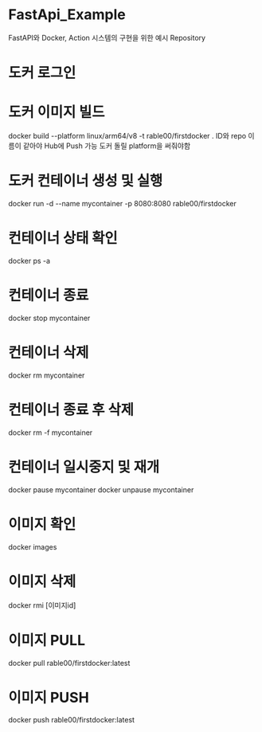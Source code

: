 # FastApi_Example
FastAPI와 Docker, Action 시스템의 구현을 위한 예시 Repository
# 도커 로그인


# 도커 이미지 빌드
docker build --platform linux/arm64/v8 -t rable00/firstdocker .
ID와 repo 이름이 같아야 Hub에 Push 가능
도커 돌릴 platform을 써줘야함

# 도커 컨테이너 생성 및 실행
docker run -d --name mycontainer -p 8080:8080 rable00/firstdocker

# 컨테이너 상태 확인
docker ps -a
# 컨테이너 종료
docker stop mycontainer
# 컨테이너 삭제
docker rm mycontainer
# 컨테이너 종료 후 삭제
docker rm -f mycontainer

# 컨테이너 일시중지 및 재개
docker pause mycontainer
docker unpause mycontainer


# 이미지 확인
docker images
# 이미지 삭제
docker rmi [이미지id]

# 이미지 PULL
docker pull rable00/firstdocker:latest
# 이미지 PUSH
docker push rable00/firstdocker:latest